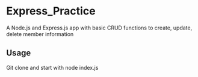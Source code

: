 # Express_Practice

A Node.js and Express.js app with basic CRUD functions to create, update, delete member information

## Usage

Git clone and start with node index.js
